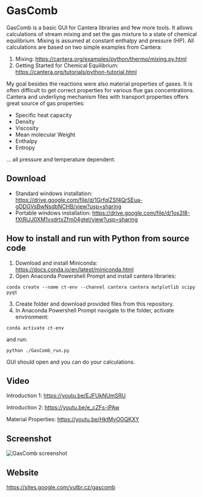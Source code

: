 ﻿
# GasComb
GasComb is a basic GUI for Cantera libraries and few more tools. It allows calculations of stream mixing and set the gas mixture to a state of chemical equilibrium. Mixing is assumed at constant enthalpy and pressure (HP).
All calculations are based on two simple examples from Cantera:
1) Mixing: https://cantera.org/examples/python/thermo/mixing.py.html
2) Getting Started for Chemical Equilibrium: https://cantera.org/tutorials/python-tutorial.html

My goal besides the reactions were also material properties of gases. It is often difficult to get correct properties for various flue gas concentrations. Cantera and underliyng mechanism files with transport properties offers great source of gas properties:
- Specific heat capacity
- Density
- Viscosity
- Mean molecular Weight
- Enthalpy
- Entropy

... all pressure and temperature dependent.

## Download
- Standard windows installation: https://drive.google.com/file/d/1GrfqlZSf4QrSEua-gDDGVsBwNsdbNCHB/view?usp=sharing
- Portable windows installation: https://drive.google.com/file/d/1os2I8-fXtRiJJ0XM1vxdrtxZfm04gtel/view?usp=sharing

## How to install and run with Python from source code
1) Download and install Miniconda: https://docs.conda.io/en/latest/miniconda.html 
2) Open Anaconda Powershell Prompt and install cantera libraries: 

```conda create --name ct-env --channel cantera cantera matplotlib scipy pyqt```

3) Create folder and download provided files from this repository.
4) In Anaconda Powershell Prompt navigate to the folder, activate environment: 

```conda activate ct-env```

and run: 

```python ./GasComb_run.py```
        
GUI should open and you can do your calculations.

## Video
Introduction 1: https://youtu.be/EJFUkNUmSRU

Introduction 2: https://youtu.be/e_cZFs-iPAw

Material Properties: https://youtu.be/HktMvOGQKXY

## Screenshot

![GasComb screenshot](/help/images/GasComb_example1.PNG)

## Website

https://sites.google.com/vutbr.cz/gascomb
